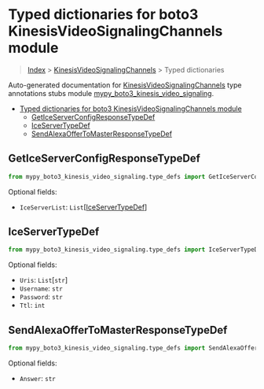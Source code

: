 # Typed dictionaries for boto3 KinesisVideoSignalingChannels module

> [Index](..) > [KinesisVideoSignalingChannels](.) > Typed dictionaries

Auto-generated documentation for
[KinesisVideoSignalingChannels](https://boto3.amazonaws.com/v1/documentation/api/1.17.75/reference/services/kinesis-video-signaling.html#KinesisVideoSignalingChannels)
type annotations stubs module
[mypy_boto3_kinesis_video_signaling](https://pypi.org/project/mypy-boto3-kinesis-video-signaling/).

- [Typed dictionaries for boto3 KinesisVideoSignalingChannels module](#typed-dictionaries-for-boto3-kinesisvideosignalingchannels-module)
  - [GetIceServerConfigResponseTypeDef](#geticeserverconfigresponsetypedef)
  - [IceServerTypeDef](#iceservertypedef)
  - [SendAlexaOfferToMasterResponseTypeDef](#sendalexaoffertomasterresponsetypedef)

## GetIceServerConfigResponseTypeDef

```python
from mypy_boto3_kinesis_video_signaling.type_defs import GetIceServerConfigResponseTypeDef
```

Optional fields:

- `IceServerList`:
  `List`\[[IceServerTypeDef](./type_defs.md#iceservertypedef)\]

## IceServerTypeDef

```python
from mypy_boto3_kinesis_video_signaling.type_defs import IceServerTypeDef
```

Optional fields:

- `Uris`: `List`\[`str`\]
- `Username`: `str`
- `Password`: `str`
- `Ttl`: `int`

## SendAlexaOfferToMasterResponseTypeDef

```python
from mypy_boto3_kinesis_video_signaling.type_defs import SendAlexaOfferToMasterResponseTypeDef
```

Optional fields:

- `Answer`: `str`
